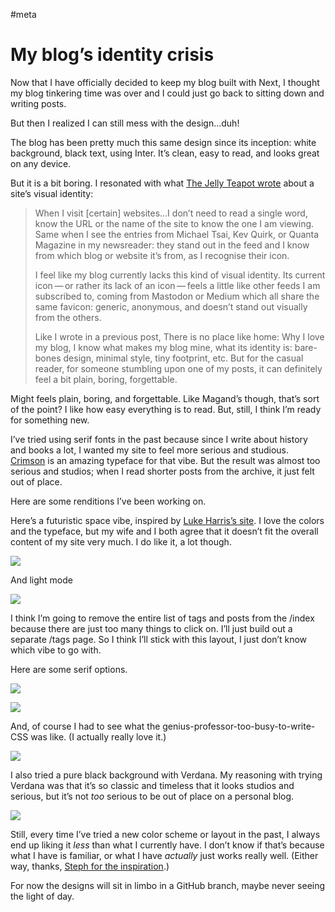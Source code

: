 #meta

# My blog’s identity crisis

Now that I have officially decided to keep my blog built with Next, I thought my blog tinkering time was over and I could just go back to sitting down and writing posts.

But then I realized I can still mess with the design...duh!

The blog has been pretty much this same design since its inception: white background, black text, using Inter. It’s clean, easy to read, and looks great on any device.

But it is a bit boring. I resonated with what [The Jelly Teapot wrote](https://thejollyteapot.com/2023/10/11/on-a-blogs-visual-identity) about a site’s visual identity:

> When I visit [certain] websites...I don’t need to read a single word, know the URL or the name of the site to know the one I am viewing. Same when I see the entries from Michael Tsai, Kev Quirk, or Quanta Magazine in my newsreader: they stand out in the feed and I know from which blog or website it’s from, as I recognise their icon.
> 
> I feel like my blog currently lacks this kind of visual identity. Its current icon — or rather its lack of an icon — feels a little like other feeds I am subscribed to, coming from Mastodon or Medium which all share the same favicon: generic, anonymous, and doesn’t stand out visually from the others.
> 
> Like I wrote in a previous post, There is no place like home: Why I love my blog, I know what makes my blog mine, what its identity is: bare-bones design, minimal style, tiny footprint, etc. But for the casual reader, for someone stumbling upon one of my posts, it can definitely feel a bit plain, boring, forgettable.

Might feels plain, boring, and forgettable. Like Magand’s though, that’s sort of the point? I like how easy everything is to read. But, still, I think I’m ready for something new.

I’ve tried using serif fonts in the past because since I write about history and books a lot, I wanted my site to feel more serious and studious. [Crimson](https://fonts.google.com/specimen/Crimson+Text) is an amazing typeface for that vibe. But the result was almost too serious and studios; when I read shorter posts from the archive, it just felt out of place.

Here are some renditions I’ve been working on.

Here’s a futuristic space vibe, inspired by [Luke Harris’s site](https://www.lkhrs.com/). I love the colors and the typeface, but my wife and I both agree that it doesn’t fit the overall content of my site very much. I do like it, a lot though.

![](https://res.cloudinary.com/dde1q4ekv/image/upload/v1728516658/Screenshot_2024-10-09_at_4.11.08_PM_o6wz4y.png)

And light mode

![](https://res.cloudinary.com/dde1q4ekv/image/upload/v1728516659/Screenshot_2024-10-09_at_4.10.50_PM_fesrcb.png)

I think I’m going to remove the entire list of tags and posts from the /index because there are just too many things to click on. I’ll just build out a separate /tags page. So I think I’ll stick with this layout, I just don’t know which vibe to go with.

Here are some serif options.

![](https://res.cloudinary.com/dde1q4ekv/image/upload/v1728516658/Screenshot_2024-10-09_at_4.30.41_PM_rjrmwc.png)

![](https://res.cloudinary.com/dde1q4ekv/image/upload/v1728516659/Screenshot_2024-10-09_at_4.10.37_PM_uqdfx2.png)

And, of course I had to see what the genius-professor-too-busy-to-write-CSS was like. (I actually really love it.)

![](https://res.cloudinary.com/dde1q4ekv/image/upload/v1728516658/Screenshot_2024-10-09_at_4.12.16_PM_hkesbt.png)

I also tried a pure black background with Verdana. My reasoning with trying Verdana was that it’s so classic and timeless that it looks studios and serious, but it’s not *too* serious to be out of place on a personal blog.

![](https://res.cloudinary.com/dde1q4ekv/image/upload/v1728516658/Screenshot_2024-10-09_at_4.11.33_PM_u9mdi5.png)

Still, every time I’ve tried a new color scheme or layout in the past, I always end up liking it *less* than what I currently have. I don’t know if that’s because what I have is familiar, or what I have *actually* just works really well. (Either way, thanks, [Steph for the inspiration](https://stephango.com/).)

For now the designs will sit in limbo in a GitHub branch, maybe never seeing the light of day.
